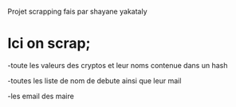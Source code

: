 Projet scrapping fais par shayane yakataly

# Ici on scrap;

-toute les valeurs des cryptos et leur noms contenue dans un hash

-toutes les liste de nom de debute ainsi que leur mail

-les email des maire
